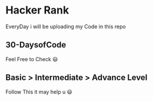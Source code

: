 # Hacker Rank 
EveryDay i will be uploading my Code in this repo 

## 30-DaysofCode 

Feel Free to Check 😃

## Basic > Intermediate > Advance Level 

Follow This it may help u 😃
